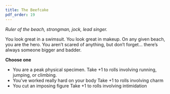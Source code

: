 ```yaml
---
title: The Beefcake
pdf_order: 19
---
```


<div class="playbook">

_Ruler of the beach, strongman, jock, lead singer._

You look great in a swimsuit. You look great in makeup. On any given beach, you are the hero. You aren’t scared of anything, but don’t forget… there’s always someone bigger and badder.

<div class="callout-box">

**Choose one**

- You are a peak physical specimen. Take +1 to rolls involving running, jumping, or climbing.
- You’ve worked really hard on your body Take +1 to rolls involving charm
- You cut an imposing figure Take +1 to rolls involving intimidation
</div>

</div>
